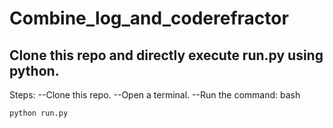 # Combine_log_and_coderefractor
## Clone this repo and directly execute run.py using python. 

Steps:
--Clone this repo.
--Open a terminal.
--Run the command:
bash
````
python run.py
````
